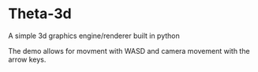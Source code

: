 # Theta-3d
A simple 3d graphics engine/renderer built in python

The demo allows for movment with WASD and camera movement with the arrow keys.
